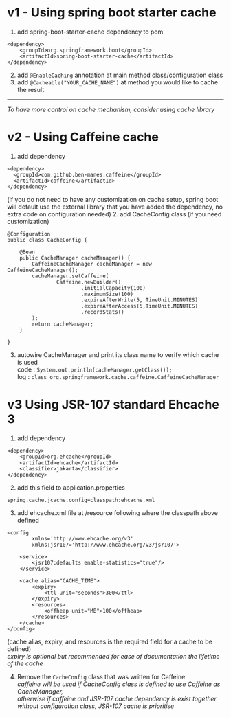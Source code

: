 # v1 - Using spring boot starter cache

1. add spring-boot-starter-cache dependency to pom
```
<dependency>
    <groupId>org.springframework.boot</groupId>
    <artifactId>spring-boot-starter-cache</artifactId>
</dependency>
```
2. add `@EnableCaching` annotation at main method class/configuration class
3. add `@Cacheable("YOUR_CACHE_NAME")` at method you would like to cache the result

---
*To have more control on cache mechanism, consider using cache library*

# v2 - Using Caffeine cache

1. add dependency
```
<dependency>
  <groupId>com.github.ben-manes.caffeine</groupId>
  <artifactId>caffeine</artifactId>
</dependency>
```
(if you do not need to have any customization on cache setup, spring boot will default use the external library 
that you have added the dependency, no extra code on configuration needed)
2. add CacheConfig class (if you need customization)
```
@Configuration
public class CacheConfig {

    @Bean
    public CacheManager cacheManager() {
        CaffeineCacheManager cacheManager = new CaffeineCacheManager();
        cacheManager.setCaffeine(
                Caffeine.newBuilder()
                        .initialCapacity(100)
                        .maximumSize(100)
                        .expireAfterWrite(5, TimeUnit.MINUTES)
                        .expireAfterAccess(5,TimeUnit.MINUTES)
                        .recordStats()
        );
        return cacheManager;
    }

}
```
3. autowire CacheManager and print its class name to verify which cache is used  
code :
`System.out.println(cacheManager.getClass());`  
log : 
`class org.springframework.cache.caffeine.CaffeineCacheManager`

# v3 Using JSR-107 standard Ehcache 3

1. add dependency
```
<dependency>
    <groupId>org.ehcache</groupId>
    <artifactId>ehcache</artifactId>
    <classifier>jakarta</classifier>
</dependency>
```
2. add this field to application.properties  
```
spring.cache.jcache.config=classpath:ehcache.xml
```
3. add ehcache.xml file at /resource following where the classpath above defined
```
<config
        xmlns='http://www.ehcache.org/v3'
        xmlns:jsr107='http://www.ehcache.org/v3/jsr107'>

    <service>
        <jsr107:defaults enable-statistics="true"/>
    </service>

    <cache alias="CACHE_TIME">
        <expiry>
            <ttl unit="seconds">300</ttl>
        </expiry>
        <resources>
            <offheap unit="MB">100</offheap>
        </resources>
    </cache>
</config>
```
(cache alias, expiry, and resources is the required field for a cache to be defined)  
*expiry is optional but recommended for ease of documentation the lifetime of the cache*

4. Remove the `CacheConfig` class that was written for Caffeine  
*caffeine will be used if CacheConfig class is defined to use Caffeine as CacheManager,  
otherwise if caffeine and JSR-107 cache dependency is exist together  
without configuration class, JSR-107 cache is prioritise*